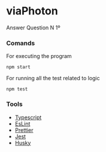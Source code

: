 # viaPhoton

Answer Question N 1º

### Comands

For executing the program

```
npm start
```

For running all the test related to logic

```
npm test
```

### Tools

- [Typescript](https://www.typescriptlang.org/)
- [EsLint](https://eslint.org/)
- [Prettier](https://prettier.io/)
- [Jest](https://jestjs.io/)
- [Husky](https://typicode.github.io/husky/)
